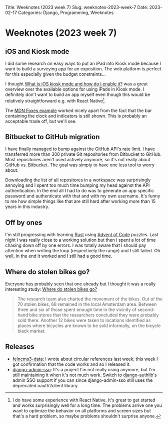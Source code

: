 Title: Weeknotes (2023 week 7)
Slug: weeknotes-2023-week-7
Date: 2023-02-17
Categories: Django, Programming, Weeknotes

# Weeknotes (2023 week 7)

## iOS and Kiosk mode

I did some research on easy ways to put an iPad into Kiosk mode because I want to build a surveying app for an exposition. The web platform is perfect for this especially given the budget constraints...

I thought [What is iOS kiosk mode and how do I enable it?](https://www.hexnode.com/blogs/what-is-ios-kiosk-mode/) was a great overview over the available options for using iPads in Kiosk mode. I definitely don't want to build an app myself even though this would be relatively straightforward e.g. with React Native[^rn].

The [MDN Foxes example](https://developer.mozilla.org/en-US/docs/Web/Progressive_web_apps/Add_to_home_screen) worked nicely apart from the fact that the bar containing the clock and indicators is still shown. This is probably an acceptable trade off, but we'll see.

## Bitbucket to GitHub migration

I have finally managed to bump against the GitHub API's rate limit. I have transferred more than 300 private Git repositories from Bitbucket to GitHub. Most repositories aren't used actively anymore, so it's not really about GitHub vs. Bitbucket. The goal was simply to have one less tool to worry about.

Downloading the list of all repositores in a workspace was surprisingly annoying and I spent too much time bumping my head against the API authentication. In the end all I had to do was to generate an app specific password and authenticate with that and with my own username. It's funny to me how simple things like that are still hard after working more than 15 years in this industry.

## Off by ones

I'm still progressing with learning [Rust](https://www.rust-lang.org/) using [Advent of Code](https://adventofcode.com/) puzzles. Last night I was really close to a working solution but then I spent a lot of time chasing down off by one errors. I was totally aware that I should pay attention when writing the loop (respectively the range) and I still failed. Oh well, in the end it worked and I still had a good time.

## Where do stolen bikes go?

Everyone has probably seen that one already but I thought it was a really interesting study:
[Where do stolen bikes go?](https://news.mit.edu/2023/where-do-stolen-bikes-go-0215)

> The research team also charted the movement of the bikes. Out of the 70 stolen bikes, 68 remained in the local Amsterdam area. Between three and six of those spent enough time in the vicinity of second-hand bike stores that the researchers concluded they were probably sold there. Another 12 bikes were taken to locations identified as places where bicycles are known to be sold informally, on the bicycle black market.

## Releases

- [feincms3-data](https://pypi.org/project/feincms3-data/): I wrote about circular references last week; this week I got confirmation that the code works and so I released it.
- [django-admin-sso](https://pypi.org/project/django-admin-sso/): It's a project I'm not really using anymore, but I'm still maintaining it when it's not much work. Switch to [django-authlib](https://pypi.org/project/django-authlib/)'s admin SSO support if you can since django-admin-sso still uses the deprecated oauth2client library.

[^rn]: I do have some experience with React Native. It's great to get started and works surprisingly well for a long time. The problems arrive one you want to optimize the behavior on all platforms and screen sizes but that's a hard problem, so maybe problems shouldn't surprise anyone.
